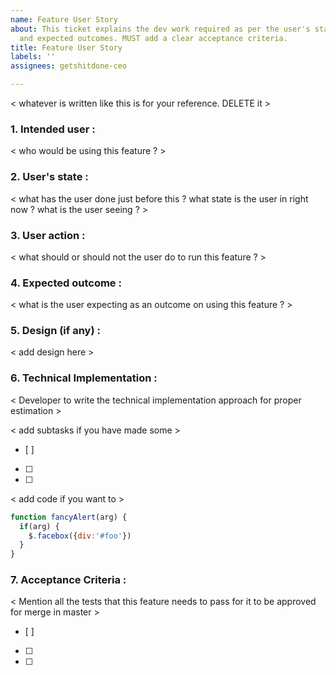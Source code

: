 ```yaml
---
name: Feature User Story
about: This ticket explains the dev work required as per the user's state, actions
  and expected outcomes. MUST add a clear acceptance criteria.
title: Feature User Story
labels: ''
assignees: getshitdone-ceo

---
```


< whatever is written like this is for your reference. DELETE it >

### 1. Intended user : 
< who would be using this feature ? >

### 2. User's state : 
< what has the user done just before this ? what state is the user in right now ? what is the user seeing ? >

### 3. User action : 
< what should or should not the user do to run this feature ? >

### 4. Expected outcome :  
< what is the user expecting as an outcome on using this feature ? >

### 5. Design (if any) : 
< add design here >

### 6. Technical Implementation : 
< Developer to write the technical implementation approach for proper estimation >

< add subtasks if you have made some >
- [ ]
- [ ]
- [ ]

< add code if you want to >

```javascript
function fancyAlert(arg) {
  if(arg) {
    $.facebox({div:'#foo'})
  }
}
```


### 7. Acceptance Criteria : 
< Mention all the tests that this feature needs to pass for it to be approved for merge in master > 
- [ ]
- [ ]
- [ ]
